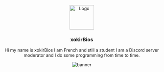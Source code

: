 <!-- PROJECT LOGO -->
<br />
<p align="center">
  <a href="https://xokirbios.xyz">
    <img src="https://images-ext-1.discordapp.net/external/0UNcT7YY1rBUPgBGBD0x8MfgLWVhd6xQqP1zGXncMUw/%3Fsize%3D2048/https/cdn.discordapp.com/avatars/673152664145625088/a_a4b2f040998d14e5bfb6ae6a0c10792e.gif?width=508&height=508" alt="Logo" width="80" height="80">
  </a>

  <h3 align="center">xokirBios</h3>

  <p align="center">
   Hi my name is xokirBios I am French and still a student I am a Discord server moderator and I do some programming from time to time.
    <br />
<center> 
  <img src="https://media1.giphy.com/media/iIqmM5tTjmpOB9mpbn/giphy.gif" alt="banner">
  </center>

